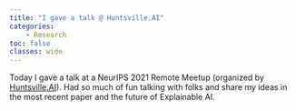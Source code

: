 ```yaml
---
title: "I gave a talk @ Huntsville.AI"
categories: 
    - Research
toc: false
classes: wide
---
```


Today I gave a talk at a NeurIPS 2021 Remote Meetup (organized by [Huntsville.AI](https://www.meetup.com/Huntsville-AI/events/282476585/)). 
Had so much of fun talking with folks and share my ideas in the most recent paper and the future of Explainable AI.
